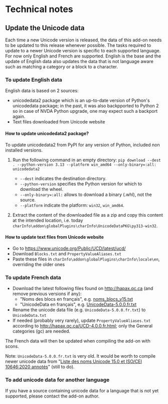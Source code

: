 # Technical notes

## Update the Unicode data

Each time a new Unicode version is released, the data of this add-on needs to be updated to this release whenever possible.
The tasks required to update to a newer Unicode version is specific to each supported language.
For now only English and French are supported.
English is the base and the update of English data also updates the data that is not language aware such as matching a category or a block to a character.

### To update English data

English data is based on 2 sources:
* unicodedata2 package which is an up-to-date version of Python's unicodedata package; in the past, it was also backpported to Python 2 so in case of NVDA Python upgrade, one may expect such a backport again.
* Text files downloaded from Unicode website

#### How to update unicodedata2 package?

To update unicodedata2 from PyPI for any version of Python, included non installed versions.

1. Run the following command in an empty directory:
   `pip download --dest . --python-version 3.13 --platform win_amd64 --only-binary=:all: unicodedata2`
   
   - `--dest` indicates the destination directory.
   - `--python-version` specifies the Python version for which to download the wheel.
   - `--only-binary=:all:` allows to download a binary (.whl), not the source.
   - `--platform` indicate the platform: `win32`, `win_amd64`.
2. Extract the content of the downloaded file as a zip and copy this content at the intended location, i.e. today `charInfo\addon\globalPlugins\charInfo\UnicodeDataPKG\py313-win32`.

#### How to update text files from Unicode website

* Go to https://www.unicode.org/Public/UCD/latest/ucd/
* Download `Blocks.txt` and `PropertyValueAliases.txt`
* Paste these files in `charInfo\addon\globalPlugins\charInfo\locale\en`, overriding the older ones

### To update French data

* Download the latest following files found on http://hapax.qc.ca (and remove previous versions if any):
  * "Noms des blocs en français", e.g. [noms_blocs_v15.txt](http://hapax.qc.ca/noms_blocs_v15.txt)
  * "UnicodeData en français", e.g. [UnicodeData-5.0.0.fr.txt](http://hapax.qc.ca/UnicodeData-5.0.0.fr.txt)
* Rename the unicode data file (e.g. `UnicodeData-5.0.0.fr.txt`) to `UnicodeData.txt`
* If needed (probably very rarely), update `PropertyValueAliases.txt` according to http://hapax.qc.ca/UCD-4.0.0.fr.html; only the General categories (gc) are needed.

The French data will then be updated when compiling the add-on with scons.

Note: `UnicodeData-5.0.0.fr.txt` is very old.
It would be worth to compile newer unicode data from "[Liste des noms Unicode 15.0 et ISO/CEI 10646:2020 annotés](http://hapax.qc.ca/ListeNoms-15.0.0.txt)" (still to do).

### To add unicode data for another language

If you have a source containing unicode data for a language that is not yet supported, please contact the add-on author.
